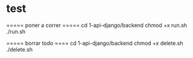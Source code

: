 # test

===== poner a correr =====
cd 1-api-django/backend
chmod +x run.sh
./run.sh

===== borrar todo ====
cd 1-api-django/backend
chmod +x delete.sh
./delete.sh
